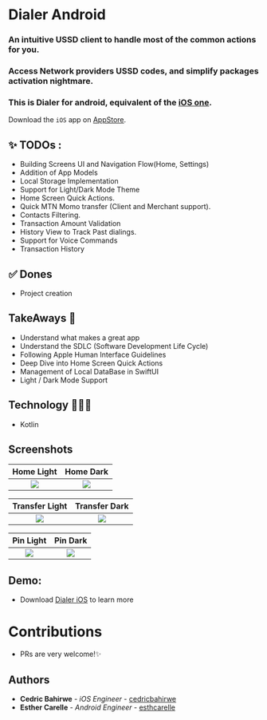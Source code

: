 # Dialer Android
### An intuitive USSD client to handle most of the common actions for you.
### Access Network providers USSD codes, and simplify packages activation nightmare.
### This is Dialer for android, equivalent of the [iOS one](https://github.com/cedricbahirwe/dialer).

Download the `iOS` app on [AppStore](https://apps.apple.com/ke/app/dial-it/id1591756747).

## ✨ TODOs :
- Building Screens UI and Navigation Flow(Home, Settings)
- Addition of App Models
- Local Storage Implementation
- Support for Light/Dark Mode Theme
- Home Screen Quick Actions.
- Quick MTN Momo transfer (Client and Merchant support).
- Contacts Filtering.
- Transaction Amount Validation 
- History View to Track Past dialings.
- Support for Voice Commands
- Transaction History

## ✅ Dones
- Project creation

## TakeAways 🚀

- Understand what makes a great app
- Understand the SDLC (Software Development Life Cycle)
- Following Apple Human Interface Guidelines
- Deep Dive into Home Screen Quick Actions
- Management of Local DataBase in SwiftUI
- Light / Dark Mode Support

## Technology 🧑🏽‍💻

- Kotlin

## Screenshots
Home Light                 |  Home Dark
:-------------------------:|:-------------------------:
![](https://user-images.githubusercontent.com/49038614/213887405-c9c9d305-b34b-490e-865f-080d3bf5a155.png)  |  ![](https://user-images.githubusercontent.com/49038614/213887420-689701b7-d2db-4161-a878-012226e0ddef.png)

Transfer Light                   |  Transfer Dark
:-------------------------:|:-------------------------:
![](https://user-images.githubusercontent.com/49038614/213924135-629c16f9-ab13-4b25-9c8f-7259999e0bee.png)  |  ![](https://user-images.githubusercontent.com/49038614/213924287-3d9f67b9-7027-46ac-be5c-3288af9d9052.png)

Pin Light                   |  Pin Dark
:-------------------------:|:-------------------------:
![](https://user-images.githubusercontent.com/49038614/214170724-30b032bd-467c-4a79-88de-6dd1cc558a82.png)  |  ![](https://user-images.githubusercontent.com/49038614/214170688-0b7c159e-7b48-4828-a7a8-54ce1ea44096.png)

## Demo:
* Download [Dialer iOS](https://apps.apple.com/ke/app/dial-it/id1591756747) to learn more

# Contributions

- PRs are very welcome!✨

## Authors

* **Cedric Bahirwe** - *iOS Engineer* - [cedricbahirwe](https://github.com/cedricbahirwe)
* **Esther Carelle** - *Android Engineer* - [esthcarelle](https://github.com/esthcarelle)
